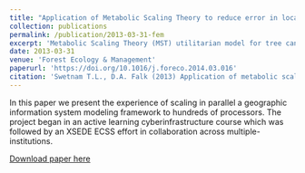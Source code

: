 ```yaml
---
title: "Application of Metabolic Scaling Theory to reduce error in local maxima tree segmentation from aerial LiDAR"
collection: publications
permalink: /publication/2013-03-31-fem
excerpt: 'Metabolic Scaling Theory (MST) utilitarian model for tree canopy and height allometry.'
date: 2013-03-31
venue: 'Forest Ecology & Management'
paperurl: 'https://doi.org/10.1016/j.foreco.2014.03.016'
citation: 'Swetnam T.L., D.A. Falk (2013) Application of metabolic scaling theory to reduce error in local maxima tree segmentation from aerial LiDAR, Forest Ecology and Management, 2014'
---
```

In this paper we present the experience of scaling in parallel a geographic information system modeling framework to hundreds of processors. The project began in an active learning cyberinfrastructure course which was followed by an XSEDE ECSS effort in collaboration across multiple-institutions.

[Download paper here](https://www.researchgate.net/profile/Donald_Falk/publication/260751058_Application_of_Metabolic_Scaling_Theory_to_reduce_error_in_local_maxima_tree_segmentation_from_aerial_LiDAR/links/0a85e53b1d3a9d8854000000/Application-of-Metabolic-Scaling-Theory-to-reduce-error-in-local-maxima-tree-segmentation-from-aerial-LiDAR.pdf)

